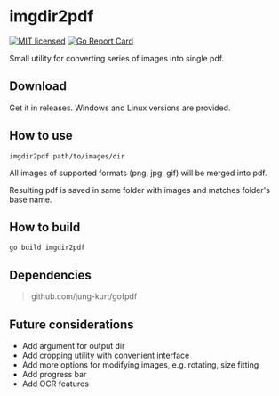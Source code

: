 # imgdir2pdf
[![MIT
licensed](https://img.shields.io/github/license/modbrin/imgdir2pdf)](https://raw.githubusercontent.com/modbrin/imgdir2pdf/master/LICENSE)
[![Go Report Card](https://goreportcard.com/badge/github.com/modbrin/imgdir2pdf)](https://goreportcard.com/report/github.com/modbrin/imgdir2pdf)

Small utility for converting series of images into single pdf.

## Download

Get it in releases. Windows and Linux versions are provided.

## How to use
```shell script
imgdir2pdf path/to/images/dir
```

All images of supported formats (png, jpg, gif) will be merged into pdf.

Resulting pdf is saved in same folder with images and matches folder's base name.


## How to build
```shell script
go build imgdir2pdf
```

## Dependencies
> github.com/jung-kurt/gofpdf

## Future considerations
* Add argument for output dir
* Add cropping utility with convenient interface
* Add more options for modifying images, e.g. rotating, size fitting
* Add progress bar
* Add OCR features